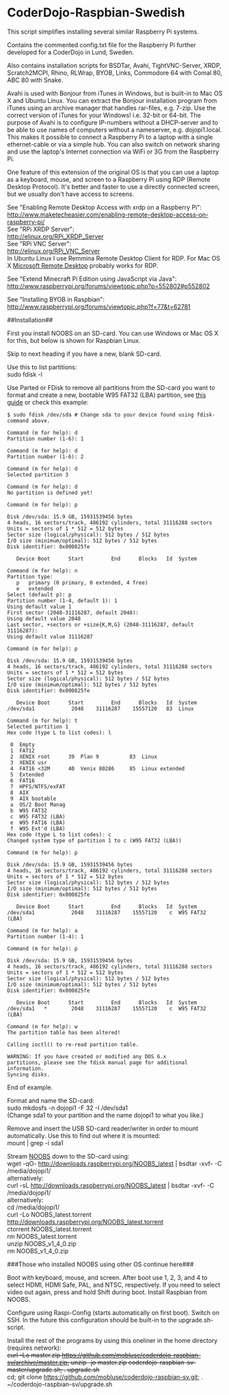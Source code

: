 CoderDojo-Raspbian-Swedish
==========================

This script simplifies installing several similar Raspberry Pi systems.

Contains the commented config.txt file for the Raspberry Pi further developed for a CoderDojo in Lund, Sweden.

Also contains installation scripts for BSDTar, Avahi, TightVNC-Server, XRDP,
Scratch2MCPI, Rhino, RLWrap, BYOB, Links, Commodore 64 with Comal 80, ABC 80 with Snake.

Avahi is used with Bonjour from iTunes in Windows, but is built-in to Mac OS X and Ubuntu Linux. You can extract the Bonjour installation program from iTunes using an archive manager that handles rar-files, e.g. 7-zip. Use the correct version of iTunes for your Windows! i.e. 32-bit or 64-bit. The purpose of Avahi is to configure IP-numbers without a DHCP-server and to be able to use names of computers without a nameserver, e.g. dojopi1.local. This makes it possible to connect a Raspberry Pi to a laptop with a single ethernet-cable or via a simple hub. You can also switch on network sharing and use the laptop's Internet connection via WiFi or 3G from the Raspberry Pi.

One feature of this extension of the original OS is that you can use a laptop as a keyboard, mouse, and screen to a Raspberry Pi using RDP (Remote Desktop Protocol). It's better and faster to use a directly connected screen, but we usually don't have access to screens.

See "Enabling Remote Desktop Access with xrdp on a Raspberry Pi":  
http://www.maketecheasier.com/enabling-remote-desktop-access-on-raspberry-pi/  
See "RPi XRDP Server":  
http://elinux.org/RPi_XRDP_Server  
See "RPi VNC Server":  
http://elinux.org/RPi_VNC_Server  
In Ubuntu Linux I use Remmina Remote Desktop Client for RDP. For Mac OS X [Microsoft Remote Desktop](https://itunes.apple.com/us/app/microsoft-remote-desktop/id715768417) probably works for RDP.

See "Extend Minecraft Pi Edition using JavaScript via Java":  
http://www.raspberrypi.org/forums/viewtopic.php?p=552802#p552802

See "Installing BYOB in Raspbian":  
http://www.raspberrypi.org/forums/viewtopic.php?f=77&t=62781

##Installation##

First you install NOOBS on an SD-card. You can use Windows or Mac OS X for this, but below is shown for Raspbian Linux.

Skip to next heading if you have a new, blank SD-card.

Use this to list partitions:  
    sudo fdisk -l

Use Parted or FDisk to remove all partitions from the SD-card you want to format and create a new, bootable W95 FAT32 (LBA) partition, see [this guide](http://qdosmsq.dunbar-it.co.uk/blog/2013/06/noobs-for-raspberry-pi/) or check this example:

    $ sudo fdisk /dev/sda # Change sda to your device found using fdisk-command above.

    Command (m for help): d  
    Partition number (1-6): 1
    
    Command (m for help): d  
    Partition number (1-6): 2
    
    Command (m for help): d  
    Selected partition 3
    
    Command (m for help): d  
    No partition is defined yet!
    
    Command (m for help): p
    
    Disk /dev/sda: 15.9 GB, 15931539456 bytes  
    4 heads, 16 sectors/track, 486192 cylinders, total 31116288 sectors  
    Units = sectors of 1 * 512 = 512 bytes  
    Sector size (logical/physical): 512 bytes / 512 bytes  
    I/O size (minimum/optimal): 512 bytes / 512 bytes  
    Disk identifier: 0x000825fe  
    
       Device Boot      Start         End      Blocks   Id  System

    Command (m for help): n  
    Partition type:
       p   primary (0 primary, 0 extended, 4 free)  
       e   extended  
    Select (default p): p  
    Partition number (1-4, default 1): 1  
    Using default value 1  
    First sector (2048-31116287, default 2048):  
    Using default value 2048  
    Last sector, +sectors or +size{K,M,G} (2048-31116287, default 31116287):  
    Using default value 31116287
    
    Command (m for help): p
    
    Disk /dev/sda: 15.9 GB, 15931539456 bytes  
    4 heads, 16 sectors/track, 486192 cylinders, total 31116288 sectors  
    Units = sectors of 1 * 512 = 512 bytes  
    Sector size (logical/physical): 512 bytes / 512 bytes  
    I/O size (minimum/optimal): 512 bytes / 512 bytes  
    Disk identifier: 0x000825fe
    
       Device Boot      Start         End      Blocks   Id  System  
    /dev/sda1            2048    31116287    15557120   83  Linux  
    
    Command (m for help): t  
    Selected partition 1  
    Hex code (type L to list codes): l
    
     0  Empty  
     1  FAT12  
     2  XENIX root      39  Plan 9          83  Linux  
     3  XENIX usr  
     4  FAT16 <32M      40  Venix 80286     85  Linux extended  
     5  Extended  
     6  FAT16  
     7  HPFS/NTFS/exFAT  
     8  AIX  
     9  AIX bootable  
     a  OS/2 Boot Manag  
     b  W95 FAT32  
     c  W95 FAT32 (LBA)  
     e  W95 FAT16 (LBA)  
     f  W95 Ext'd (LBA)  
    Hex code (type L to list codes): c  
    Changed system type of partition 1 to c (W95 FAT32 (LBA))
    
    Command (m for help): p
    
    Disk /dev/sda: 15.9 GB, 15931539456 bytes  
    4 heads, 16 sectors/track, 486192 cylinders, total 31116288 sectors  
    Units = sectors of 1 * 512 = 512 bytes  
    Sector size (logical/physical): 512 bytes / 512 bytes  
    I/O size (minimum/optimal): 512 bytes / 512 bytes  
    Disk identifier: 0x000825fe
    
       Device Boot      Start         End      Blocks   Id  System  
    /dev/sda1            2048    31116287    15557120    c  W95 FAT32 (LBA)
    
    Command (m for help): a  
    Partition number (1-4): 1
    
    Command (m for help): p
    
    Disk /dev/sda: 15.9 GB, 15931539456 bytes  
    4 heads, 16 sectors/track, 486192 cylinders, total 31116288 sectors  
    Units = sectors of 1 * 512 = 512 bytes  
    Sector size (logical/physical): 512 bytes / 512 bytes  
    I/O size (minimum/optimal): 512 bytes / 512 bytes  
    Disk identifier: 0x000825fe
    
       Device Boot      Start         End      Blocks   Id  System  
    /dev/sda1   *        2048    31116287    15557120    c  W95 FAT32 (LBA)
    
    Command (m for help): w  
    The partition table has been altered!
    
    Calling ioctl() to re-read partition table.
    
    WARNING: If you have created or modified any DOS 6.x  
    partitions, please see the fdisk manual page for additional  
    information.
    Syncing disks.

End of example.

Format and name the SD-card:  
    sudo mkdosfs -n dojopi1 -F 32 -I /dev/sda1  
(Change sda1 to your partition and the name dojopi1 to what you like.)

Remove and insert the USB SD-card reader/writer in order to mount automatically. Use this to find out where it is mounted:  
    mount | grep -i sda1

Stream [NOOBS](http://www.raspberrypi.org/downloads/) down to the SD-card using:  
    wget -qO- http://downloads.raspberrypi.org/NOOBS_latest | bsdtar -xvf- -C /media/dojopi1/  
alternatively:  
    curl -sL http://downloads.raspberrypi.org/NOOBS_latest | bsdtar -xvf- -C /media/dojopi1/  
alternatively:  
    cd /media/dojopi1/  
    curl -Lo NOOBS_latest.torrent http://downloads.raspberrypi.org/NOOBS_latest.torrent  
    ctorrent NOOBS_latest.torrent  
    rm NOOBS_latest.torrent  
    unzip NOOBS_v1_4_0.zip  
    rm NOOBS_v1_4_0.zip

###Those who installed NOOBS using other OS continue here###

Boot with keyboard, mouse, and screen. After boot use 1, 2, 3, and 4 to select HDMI, HDMI Safe, PAL, and NTSC, respectively. If you need to select video out again, press and hold Shift during boot. Install Raspbian from NOOBS.  

Configure using Raspi-Config (starts automatically on first boot). Switch on SSH. In the future this configuration should be built-in to the upgrade.sh-script.

Install the rest of the programs by using this oneliner in the home directory (requires network):  
    <strike>curl -Lo master.zip https://github.com/mobluse/coderdojo-raspbian-sv/archive/master.zip; unzip -jo master.zip coderdojo-raspbian-sv-master/upgrade.sh; . upgrade.sh</strike>  
    cd; git clone https://github.com/mobluse/coderdojo-raspbian-sv.git; . ~/coderdojo-raspbian-sv/upgrade.sh